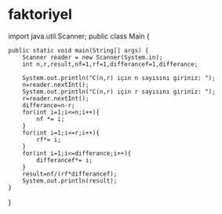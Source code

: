 # faktoriyel
import java.util.Scanner;
public class Main {
   
    public static void main(String[] args) {
        Scanner reader = new Scanner(System.in);
        int n,r,result,nf=1,rf=1,differancef=1,differance;
        
        System.out.println("C(n,r) için n sayısını giriniz: ");
        n=reader.nextInt();
        System.out.println("C(n,r) için r sayısını giriniz: ");
        r=reader.nextInt();
        differance=n-r;
        for(int i=1;i<=n;i++){
            nf *= i;
        }
        for(int i=1;i<=r;i++){
            rf*= i;
        }
        for(int i=1;i<=differance;i++){
            differancef*= i;
        }
        result=nf/(rf*differancef);
        System.out.println(result);
    }
}
